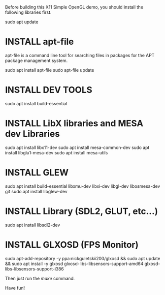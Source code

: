 Before building this X11 Simple OpenGL demo, you should install the following libraries first.

sudo apt update

# INSTALL apt-file

apt-file is a command line tool for searching files in packages for the APT package management system.

sudo apt install apt-file
sudo apt-file update

# INSTALL DEV TOOLS
sudo apt install build-essential

# INSTALL LibX libraries and MESA dev Libraries
sudo apt install libx11-dev
sudo apt install mesa-common-dev
sudo apt install libglu1-mesa-dev
sudo apt install mesa-utils

# INSTALL GLEW
sudo apt install build-essential libxmu-dev libxi-dev libgl-dev libosmesa-dev git
sudo apt install libglew-dev

# INSTALL Library (SDL2, GLUT, etc...)
sudo apt install libsdl2-dev

# INSTALL GLXOSD (FPS Monitor)
sudo apt-add-repository -y ppa:nickguletskii200/glxosd && sudo apt update && sudo apt install -y glxosd glxosd-libs-libsensors-support-amd64 glxosd-libs-libsensors-support-i386

Then just run the *make* command.

Have fun!